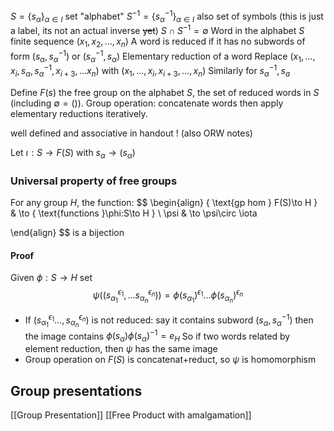 $S=\{ s_{\alpha} \}_{\alpha \in I}$ set "alphabet"
$S^{-1}=\{ s_{\alpha}^{-1} \}_{\alpha \in I}$ also set of symbols (this is just a label, its not an actual inverse ~~yet~~)
$S\cap S^{-1}=\emptyset$
Word in the alphabet $S$ finite sequence $(x_{1},x_{2},\dots,x_{n})$
A word is reduced if it has no subwords of form $(s_{\alpha},s_{\alpha}^{-1})$ or $(s_{\alpha}^{-1},s_{\alpha})$
Elementary reduction of a word
Replace $(x_{1},\dots,x_{i},s_{\alpha},s_{\alpha}^{-1},x_{i+3},\dots x_{n})$ with $(x_{1},\dots,x_{i},x_{i+3},\dots ,x_{n})$
Similarly for $s_{\alpha}^{-1},s_{a}$

Define $F(s)$ the free group on the alphabet $S$, the set of reduced words in $S$ (including $\emptyset=()$). Group operation: concatenate words
then apply elementary reductions iteratively.

well defined and associative in handout ! (also ORW notes)

Let $\iota:S\to F(S)$ with $s_{\alpha}\to(s_{\alpha})$
### Universal property of free groups
For any group $H$, the function:
$$
\begin{align}
\{ \text{gp hom } F(S)\to H \} & \to \{ \text{functions }\phi:S\to H \} \\
\psi & \to \psi\circ \iota

\end{align}
$$
is a bijection

#### Proof
Given $\phi:S\to H$ set 
$$
\psi((s_{\alpha_{1}}^{\epsilon_{1}},\dots s_{\alpha _{n}}^{\epsilon_{n}}))=\phi(s_{\alpha_{1}})^{\epsilon_{1}}\dots \phi(s_{\alpha_{n}})^{\epsilon_{n}}
$$
- If $(s_{\alpha_{1}}^{\epsilon_{1}}\dots,s_{\alpha_{n}}^{\epsilon_{n}})$ is not reduced: say it contains subword $(s_{\alpha},s_{\alpha}^{-1})$ then the image contains $\phi(s_{\alpha})\phi(s_{\alpha})^{-1}=e_{H}$
  So if two words related by element reduction, then $\psi$ has the same image
- Group operation on $F(S)$ is concatenat+reduct, so $\psi$ is homomorphism


## Group presentations
[[Group Presentation]]
[[Free Product with amalgamation]]